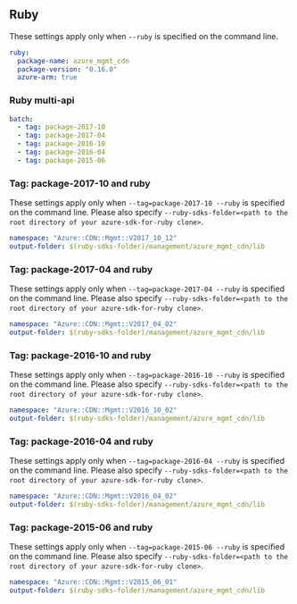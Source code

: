 ## Ruby

These settings apply only when `--ruby` is specified on the command line.

``` yaml $(ruby)
ruby:
  package-name: azure_mgmt_cdn
  package-version: "0.16.0"
  azure-arm: true
```

### Ruby multi-api

``` yaml $(ruby) && $(multiapi)
batch:
  - tag: package-2017-10
  - tag: package-2017-04
  - tag: package-2016-10
  - tag: package-2016-04
  - tag: package-2015-06
```

### Tag: package-2017-10 and ruby

These settings apply only when `--tag=package-2017-10 --ruby` is specified on the command line.
Please also specify `--ruby-sdks-folder=<path to the root directory of your azure-sdk-for-ruby clone>`.

``` yaml $(tag) == 'package-2017-10' && $(ruby)
namespace: "Azure::CDN::Mgmt::V2017_10_12"
output-folder: $(ruby-sdks-folder)/management/azure_mgmt_cdn/lib
```


### Tag: package-2017-04 and ruby

These settings apply only when `--tag=package-2017-04 --ruby` is specified on the command line.
Please also specify `--ruby-sdks-folder=<path to the root directory of your azure-sdk-for-ruby clone>`.

``` yaml $(tag) == 'package-2017-04' && $(ruby)
namespace: "Azure::CDN::Mgmt::V2017_04_02"
output-folder: $(ruby-sdks-folder)/management/azure_mgmt_cdn/lib
```

### Tag: package-2016-10 and ruby

These settings apply only when `--tag=package-2016-10 --ruby` is specified on the command line.
Please also specify `--ruby-sdks-folder=<path to the root directory of your azure-sdk-for-ruby clone>`.

``` yaml $(tag) == 'package-2016-10'  && $(ruby)
namespace: "Azure::CDN::Mgmt::V2016_10_02"
output-folder: $(ruby-sdks-folder)/management/azure_mgmt_cdn/lib
```

### Tag: package-2016-04 and ruby

These settings apply only when `--tag=package-2016-04 --ruby` is specified on the command line.
Please also specify `--ruby-sdks-folder=<path to the root directory of your azure-sdk-for-ruby clone>`.

``` yaml $(tag) == 'package-2016-04'  && $(ruby)
namespace: "Azure::CDN::Mgmt::V2016_04_02"
output-folder: $(ruby-sdks-folder)/management/azure_mgmt_cdn/lib
```

### Tag: package-2015-06 and ruby

These settings apply only when `--tag=package-2015-06 --ruby` is specified on the command line.
Please also specify `--ruby-sdks-folder=<path to the root directory of your azure-sdk-for-ruby clone>`.

``` yaml $(tag) == 'package-2015-06' && $(ruby)
namespace: "Azure::CDN::Mgmt::V2015_06_01"
output-folder: $(ruby-sdks-folder)/management/azure_mgmt_cdn/lib
```
